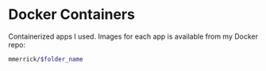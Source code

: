# Docker Containers

Containerized apps I used. Images for each app is available from my Docker repo:
```sh
mmerrick/$folder_name
```
